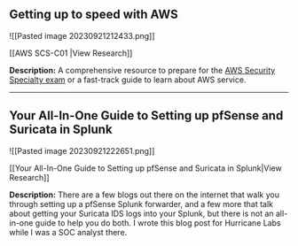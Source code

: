 
## Getting up to speed with AWS

![[Pasted image 20230921212433.png]]

[[AWS SCS-C01 |View Research]]

**Description:** A comprehensive resource to prepare for the [AWS Security Specialty exam](https://aws.amazon.com/certification/certified-security-specialty/) or a fast-track guide to learn about AWS service.

---

## Your All-In-One Guide to Setting up pfSense and Suricata in Splunk

![[Pasted image 20230921222651.png]]

[[Your All-In-One Guide to Setting up pfSense and Suricata in Splunk|View Research]]

**Description:** There are a few blogs out there on the internet that walk you through setting up a pfSense Splunk forwarder, and a few more that talk about getting your Suricata IDS logs into your Splunk, but there is not an all-in-one guide to help you do both. I wrote this blog post for Hurricane Labs while I was a SOC analyst there.